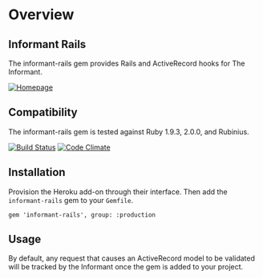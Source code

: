 # Overview

## Informant Rails

The informant-rails gem provides Rails and ActiveRecord hooks for The Informant.

[![Homepage](https://addons.heroku.com/informant)](https://addons.heroku.com.com/informant)

## Compatibility

The informant-rails gem is tested against Ruby 1.9.3, 2.0.0, and Rubinius.

[![Build Status](https://travis-ci.org/informantapp/informant-rails.svg?branch=master)](https://travis-ci.org/informantapp/informant-rails)
[![Code Climate](https://codeclimate.com/github/informantapp/informant-rails.png)](https://codeclimate.com/github/informantapp/informant-rails)

## Installation

Provision the Heroku add-on through their interface. Then add the `informant-rails` gem to your `Gemfile`.

```
gem 'informant-rails', group: :production
```

## Usage

By default, any request that causes an ActiveRecord model to be validated will be tracked by the Informant once the gem is added to your project.
